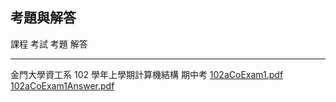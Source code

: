 ## 考題與解答

課程                                         考試         考題                                 解答
---------------------------------------      -----------  ---------------------------------    --------------------------
金門大學資工系 102 學年上學期計算機結構      期中考       [102aCoExam1.pdf]                    [102aCoExam1Answer.pdf]

[102aCoExam1.pdf]:../exam/102aCoExam1.pdf
[102aCoExam1Answer.pdf]:../exam/102aCoExam1Answer.pdf


